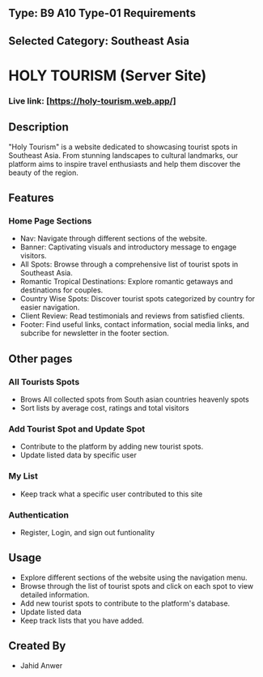 ## Type: B9 A10 Type-01 Requirements

## Selected Category: Southeast Asia

# HOLY TOURISM (Server Site)

### Live link: [https://holy-tourism.web.app/]

## Description

"Holy Tourism" is a website dedicated to showcasing tourist spots in Southeast Asia. From stunning landscapes to cultural landmarks, our platform aims to inspire travel enthusiasts and help them discover the beauty of the region.

## Features

### Home Page Sections

- Nav: Navigate through different sections of the website.
- Banner: Captivating visuals and introductory message to engage visitors.
- All Spots: Browse through a comprehensive list of tourist spots in Southeast Asia.
- Romantic Tropical Destinations: Explore romantic getaways and destinations for couples.
- Country Wise Spots: Discover tourist spots categorized by country for easier navigation.
- Client Review: Read testimonials and reviews from satisfied clients.
- Footer: Find useful links, contact information, social media links, and subcribe for newsletter in the footer section.

## Other pages

### All Tourists Spots

- Brows All collected spots from South asian countries heavenly spots
- Sort lists by average cost, ratings and total visitors

### Add Tourist Spot and Update Spot

- Contribute to the platform by adding new tourist spots.
- Update listed data by specific user

### My List

- Keep track what a specific user contributed to this site

### Authentication

- Register, Login, and sign out funtionality

## Usage

- Explore different sections of the website using the navigation menu.
- Browse through the list of tourist spots and click on each spot to view detailed information.
- Add new tourist spots to contribute to the platform's database.
- Update listed data
- Keep track lists that you have added.

## Created By

- Jahid Anwer
